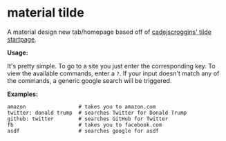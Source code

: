 # material tilde

A material design new tab/homepage based off of [cadejscroggins' tilde startpage](https://cadejscroggins.github.io/tilde/).

**Usage:**

It's pretty simple. To go to a site you just enter the corresponding key. To view the available commands, enter a `?`. If your input doesn't match any of the commands, a generic google search will be triggered.

**Examples:**

```
amazon                 # takes you to amazon.com
twitter: donald trump  # searches Twitter for Donald Trump
github: twitter        # searches GitHub for Twitter
fb                     # takes you to facebook.com
asdf                   # searches google for asdf
```
